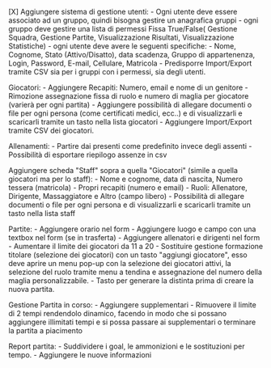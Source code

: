 [X] Aggiungere sistema di gestione utenti:
    - Ogni utente deve essere associato ad un gruppo, quindi bisogna gestire un anagrafica gruppi
    - ogni gruppo deve gestire una lista di permessi Fissa True/False( Gestione Squadra, Gestione Partite, Visualizzazione Risultati, Visualizzazione Statistiche)
    - ogni utente deve avere le seguenti specifiche: 
    - Nome, Cognome, Stato (Attivo/Disatto), data scadenza, Gruppo di appartenenza, Login, Password, E-mail, Cellulare, Matricola
    - Predisporre Import/Export tramite CSV sia per i gruppi con i permessi, sia degli utenti.

Giocatori:
    - Aggiungere Recapiti: Numero, email e nome di un genitore
    - Rimozione assegnazione fissa di ruolo e numero di maglia per giocatore (varierà per ogni partita)
    - Aggiungere possibilità di allegare documenti o file per ogni persona (come certificati medici, ecc..) e di visualizzarli e scaricarli tramite un tasto nella lista giocatori
    - Aggiungere Import/Export tramite CSV dei giocatori.

Allenamenti:
    - Partire dai presenti come predefinito invece degli assenti
    - Possibilità di esportare riepilogo assenze in csv

Aggiungere scheda "Staff" sopra a quella "Giocatori" (simile a quella giocatori ma per lo staff):
    - Nome e cognome, data di nascita, Numero tessera (matricola)
    - Propri recapiti (numero e email)
    - Ruoli: Allenatore, Dirigente, Massaggiatore e Altro (campo libero)
    - Possibilità di allegare documenti o file per ogni persona e di visualizzarli e scaricarli tramite un tasto nella lista staff

Partite:
    - Aggiungere orario nel form
    - Aggiungere luogo e campo con una textbox nel form (se in trasferta)
    - Aggiungere allenatori e dirigenti nel form
    - Aumentare il limite dei giocatori da 11 a 20
    - Sostituire gestione formazione titolare (selezione dei giocatori) con un tasto "aggiungi giocatore", esso deve aprire un menu pop-up con la selezione dei giocatori attivi, la selezione del ruolo tramite menu a tendina e assegnazione del numero della maglia personalizzabile.
    - Tasto per generare la distinta prima di creare la nuova partita.

Gestione Partita in corso:
    - Aggiungere supplementari
    - Rimuovere il limite di 2 tempi rendendolo dinamico, facendo in modo che si possano aggiungere illimitati tempi e si possa passare ai supplementari o terminare la partita a piacimento

Report partita:
    - Suddividere i goal, le ammonizioni e le sostituzioni per tempo.
    - Aggiungere le nuove informazioni 

